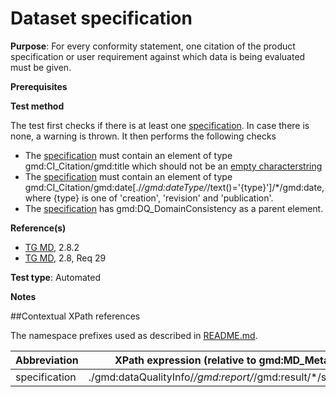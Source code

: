 # Dataset specification

**Purpose**: For every conformity statement, one citation of the product specification or user requirement against which data is being evaluated must be given.

**Prerequisites**

**Test method**

The test first checks if there is at least one [specification](#specification). In case there is none, a warning is thrown.
It then performs the following checks
*	The [specification](#specification) must contain an element of type gmd:CI_Citation/gmd:title which should not be an [empty characterstring](http://inspire.ec.europa.eu/id/ats/metadata/1.3/iso-19115-19119/README#emptychar)
*	The [specification](#specification) must contain an element of type gmd:CI_Citation/gmd:date[./*/gmd:dateType/*/text()='{type}']/*/gmd:date, where {type} is one of 'creation', 'revision' and 'publication'.
*	The [specification](#specification) has gmd:DQ_DomainConsistency as a parent element.

**Reference(s)**

* [TG MD](http://inspire.ec.europa.eu/id/ats/metadata/1.3/iso-19115-19119/README#ref_TG_MD), 2.8.2
* [TG MD](http://inspire.ec.europa.eu/id/ats/metadata/1.3/iso-19115-19119/README#ref_TG_MD), 2.8, Req 29

**Test type**: Automated

**Notes**

##Contextual XPath references

The namespace prefixes used as described in [README.md](http://inspire.ec.europa.eu/id/ats/metadata/1.3/iso-19115-19119/README#namespaces).

Abbreviation                                   |  XPath expression (relative to gmd:MD_Metadata)
-----------------------------------------------| -------------------------------------------------------------------------
<a name="specification"></a> specification    | ./gmd:dataQualityInfo/*/gmd:report/*/gmd:result/*/specification
